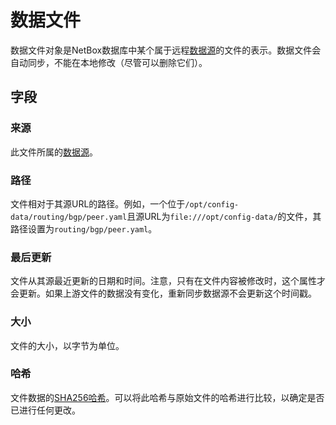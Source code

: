 # 数据文件

数据文件对象是NetBox数据库中某个属于远程[数据源](./datasource.md)的文件的表示。数据文件会自动同步，不能在本地修改（尽管可以删除它们）。

## 字段

### 来源

此文件所属的[数据源](./datasource.md)。

### 路径

文件相对于其源URL的路径。例如，一个位于`/opt/config-data/routing/bgp/peer.yaml`且源URL为`file:///opt/config-data/`的文件，其路径设置为`routing/bgp/peer.yaml`。

### 最后更新

文件从其源最近更新的日期和时间。注意，只有在文件内容被修改时，这个属性才会更新。如果上游文件的数据没有变化，重新同步数据源不会更新这个时间戳。

### 大小

文件的大小，以字节为单位。

### 哈希

文件数据的[SHA256哈希](https://en.wikipedia.org/wiki/SHA-2)。可以将此哈希与原始文件的哈希进行比较，以确定是否已进行任何更改。
